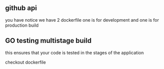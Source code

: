 ## github api

you have notice we have 2 dockerfile one is for development and one is for production build 

## GO testing multistage build 

this ensures that your code is tested in the stages of the application

checkout dockerfile
